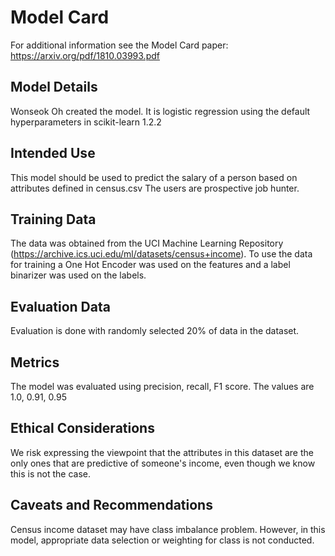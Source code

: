 # Model Card

For additional information see the Model Card paper: https://arxiv.org/pdf/1810.03993.pdf

## Model Details
Wonseok Oh created the model. It is logistic regression using the default hyperparameters in scikit-learn 1.2.2 

## Intended Use
This model should be used to predict the salary of a person based on attributes defined in census.csv
The users are prospective job hunter.

## Training Data
The data was obtained from the UCI Machine Learning Repository (https://archive.ics.uci.edu/ml/datasets/census+income).
To use the data for training a One Hot Encoder was used on the features and a label binarizer was used on the labels.

## Evaluation Data
Evaluation is done with randomly selected 20% of data in the dataset.

## Metrics
The model was evaluated using precision, recall, F1 score. The values are 1.0, 0.91, 0.95

## Ethical Considerations
We risk expressing the viewpoint that the attributes in this dataset are the only ones that are predictive of someone's income, even though we know this is not the case.

## Caveats and Recommendations
Census income dataset may have class imbalance problem. However, in this model, appropriate data selection or weighting for class is not conducted.
